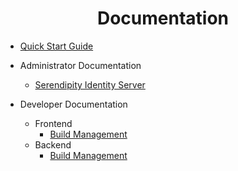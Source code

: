 <h1 align="center">Documentation</h1>

* [Quick Start Guide](./quick-start-guide.md)
  
* Administrator Documentation
  * [Serendipity Identity Server](../backend/docs/administrator/serendipity-identity-server.md)
* Developer Documentation
  * Frontend
    * [Build Management](../frontend/docs/developer/build-management.md)
  * Backend
    * [Build Management](../backend/docs/developer/build-management.md)
